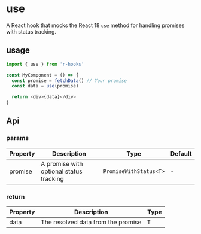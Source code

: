 # use

A React hook that mocks the React 18 `use` method for handling promises with status tracking.

## usage

```typescript
import { use } from 'r-hooks'

const MyComponent = () => {
  const promise = fetchData() // Your promise
  const data = use(promise)

  return <div>{data}</div>
}
```

## Api

### params

|Property|Description|Type|Default|
|---|---|---|---|
|promise|A promise with optional status tracking|`PromiseWithStatus<T>`|`-`|

### return

|Property|Description|Type|
|---|---|---|
|data|The resolved data from the promise|`T`|
